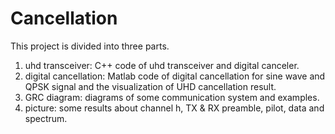 # Cancellation
This project is divided into three parts. 
1. uhd transceiver: C++ code of uhd transceiver and digital canceler.
2. digital cancellation: Matlab code of digital cancellation for sine wave and QPSK signal and the visualization of UHD cancellation result.
3. GRC diagram: diagrams of some communication system and examples. 
4. picture: some results about channel h, TX & RX preamble, pilot, data and spectrum.
